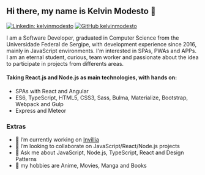 ## Hi there, my name is Kelvin Modesto 👋

[![Linkedin: kelvinmodesto](https://img.shields.io/badge/-kelvinmodesto-blue?style=flat-square&logo=Linkedin&logoColor=white&link=https://www.linkedin.com/in/weslleynrocha/)](https://www.linkedin.com/in/kelvinmodesto/)
[![GitHub kelvinmodesto](https://img.shields.io/github/followers/kelvinmodesto?label=follow&style=social)](https://github.com/kelvinmodesto)

I am a Software Developer, graduated in Computer Science from the Universidade Federal de Sergipe, with development experience since 2016, mainly in JavaScript environments. I'm interested in SPAs, PWAs and APPs. I am an eternal student, curious, team worker and passionate about the idea to participate in projects from differents areas.

#### Taking React.js and Node.js as main technologies, with hands on:
- SPAs with React and Angular
- ES6, TypeScript, HTML5, CSS3, Sass, Bulma, Materialize, Bootstrap, Webpack and Gulp
- Express and Meteor

### Extras
- 🔭 I’m currently working on [Invillia](https://invillia.com/)
- 👯 I’m looking to collaborate on JavaScript/React/Node.js projects
- 💬 Ask me about JavaScript, Node.js, TypeScript, React and Design Patterns
- 👋 my hobbies are Anime, Movies, Manga and Books
